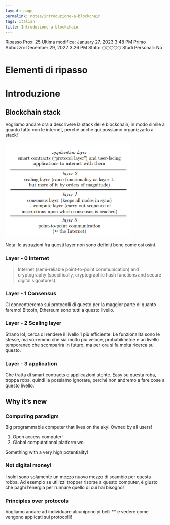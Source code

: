 ```yaml
---
layout: page
permalink: notes/introduzione-a-blockchain
tags: italian
title: Introduzione a blockchain
---
```


Ripasso Prox: 25
Ultima modifica: January 27, 2023 3:48 PM
Primo Abbozzo: December 29, 2022 3:26 PM
Stato: 🌕🌕🌕🌕🌕
Studi Personali: No

# Elementi di ripasso

# Introduzione

## Blockchain stack

Vogliamo andare ora a descrivere la stack delle blockchain, in modo simile a quanto fatto con le internet, perché anche qui possiamo organizzarlo a stack!

<img src="/images/notes/image/universita/ex-notion/Introduzione a blockchain/Untitled.png" alt="image/universita/ex-notion/Introduzione a blockchain/Untitled">

Nota: le astrazioni fra questi layer non sono definiti bene come osi osint.

### Layer - 0 Internet

> Internet (semi-reliable point-to-point communication) and cryptography (specifically, cryptographic hash functions and secure digital signatures).
>

### Layer - 1 Consensus

Ci concentreremo sui protocolli di questo per la maggior parte di quanto faremo! Bitcoin, Ethereum sono tutti a questo livello.

### Layer - 2 Scaling layer

Strano lol, cerca di rendere il livello 1 più efficiente. Le funzionalità sono le stesse, ma vorremmo che sia molto più veloce, probabilmetne è un livello temporaneo che scomparirà in futuro, ma per ora si fa molta ricerca su questo.

### Layer - 3 application

Che tratta di smart contracts e applicazioni utente. Easy su questa roba, troppa roba, quindi la possiamo ignorare, perché non andremo a fare cose a questo livello.

## Why it’s new

### Computing paradigm

Big programmable computer that lives on the sky! Owned by all users!

1. Open access computer!
2. Global computational platform wo.

Something with a very high potentiality!

### Not digital money!

I soldi sono solamente un mezzo nuovo mezzo di scambio per questa robba. Ad esempio se utilizzi tropper risorse a questo computer, è giusto che paghi l’energia per runnare quello di cui hai bisogno!

### Principles over protocols

Vogliamo andare ad individuare alcuniprincipi belli ** e vedere come vengono applicati sui protocolli!